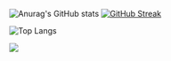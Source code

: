 ![Anurag's GitHub stats](https://github-readme-stats.vercel.app/api?username=Arkokhan21&theme=dark&show_icons=true) [![GitHub Streak](https://streak-stats.demolab.com?user=Arkokhan21&theme=dark)](https://git.io/streak-stats)

![Top Langs](https://github-readme-stats.vercel.app/api/top-langs/?username=Arkokhan21&theme=dark&show)

![](https://visitor-badge.laobi.icu/badge?page_id=Arkokhan21.Arkokhan21)

